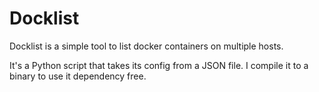 # Docklist

Docklist is a simple tool to list docker containers on multiple hosts.

It's a Python script that takes its config from a JSON file. I compile it to a binary to use it dependency free.